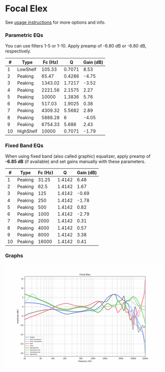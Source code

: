 # Focal Elex
See [usage instructions](https://github.com/jaakkopasanen/AutoEq#usage) for more options and info.

### Parametric EQs
You can use filters 1-5 or 1-10. Apply preamp of -6.80 dB or -6.80 dB, respectively.

|   # | Type      |   Fc (Hz) |      Q |   Gain (dB) |
|-----|-----------|-----------|--------|-------------|
|   1 | LowShelf  |    105.33 | 0.7071 |        8.53 |
|   2 | Peaking   |     65.47 | 0.4286 |       -4.75 |
|   3 | Peaking   |   1343.02 | 1.7217 |       -3.52 |
|   4 | Peaking   |   2221.56 | 2.1575 |        2.27 |
|   5 | Peaking   |  10000    | 1.3836 |        5.76 |
|   6 | Peaking   |    517.03 | 1.9025 |        0.38 |
|   7 | Peaking   |   4309.32 | 5.5682 |        2.89 |
|   8 | Peaking   |   5888.28 | 6      |       -4.05 |
|   9 | Peaking   |   6754.33 | 5.686  |        2.43 |
|  10 | HighShelf |  10000    | 0.7071 |       -1.79 |

### Fixed Band EQs
When using fixed band (also called graphic) equalizer, apply preamp of **-6.85 dB** (if available) and set gains manually with these parameters.

|   # | Type    |   Fc (Hz) |      Q |   Gain (dB) |
|-----|---------|-----------|--------|-------------|
|   1 | Peaking |     31.25 | 1.4142 |        6.48 |
|   2 | Peaking |     62.5  | 1.4142 |        1.67 |
|   3 | Peaking |    125    | 1.4142 |       -0.69 |
|   4 | Peaking |    250    | 1.4142 |       -1.78 |
|   5 | Peaking |    500    | 1.4142 |        0.82 |
|   6 | Peaking |   1000    | 1.4142 |       -2.79 |
|   7 | Peaking |   2000    | 1.4142 |        0.31 |
|   8 | Peaking |   4000    | 1.4142 |        0.57 |
|   9 | Peaking |   8000    | 1.4142 |        3.38 |
|  10 | Peaking |  16000    | 1.4142 |        0.41 |

### Graphs
![](./Focal%20Elex.png)
